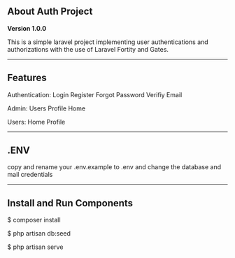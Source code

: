 ## About Auth Project

**Version 1.0.0** 

This is a simple laravel project implementing user authentications and authorizations with the use of Laravel Fortity and Gates.

---

## Features

Authentication: Login
                Register 
                Forgot Password
                Verifiy Email

Admin:  Users
        Profile
        Home

Users:  Home
        Profile

---

## .ENV

copy and rename your .env.example to .env and change the database and mail credentials

---

## Install and Run Components

$ composer install

$ php artisan db:seed

$ php artisan serve

